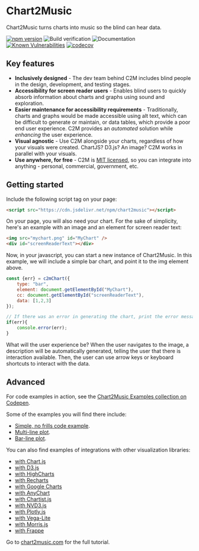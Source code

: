 # Chart2Music

Chart2Music turns charts into music so the blind can hear data.

[![npm version](https://badge.fury.io/js/chart2music.svg)](https://badge.fury.io/js/chart2music)
![Build verification](https://github.com/julianna-langston/chart2music/actions/workflows/ci-build.yml/badge.svg)
![Documentation](https://github.com/julianna-langston/chart2music/actions/workflows/ci-docs-build.yml/badge.svg?event=push)
[![Known Vulnerabilities](https://snyk.io/test/github/julianna-langston/chart2music/badge.svg)](https://snyk.io/test/github/julianna-langston/chart2music)
[![codecov](https://codecov.io/gh/julianna-langston/chart2music/branch/main/graph/badge.svg?token=4T7MV9XKFS)](https://codecov.io/gh/julianna-langston/chart2music)

## Key features

* **Inclusively designed** - The dev team behind C2M includes blind people in the design, development, and testing stages.
* **Accessibility for screen reader users** - Enables blind users to quickly absorb information about charts and graphs using sound and exploration.
* **Easier maintenance for accessibility requirements** - Traditionally, charts and graphs would be made accessible using alt text, which can be difficult to generate or maintain, or data tables, which provide a poor end user experience. C2M provides an *automated* solution while *enhancing* the user experience.
* **Visual agnostic** - Use C2M alongside your charts, regardless of how your visuals were created. ChartJS? D3.js? An image? C2M works in parallel with your visuals.
* **Use anywhere, for free** - C2M is [MIT licensed](https://github.com/julianna-langston/chart2music/blob/main/LICENSE), so you can integrate into anything - personal, commercial, government, etc.


## Getting started

Include the following script tag on your page:

```html
<script src="https://cdn.jsdelivr.net/npm/chart2music"></script>
```

On your page, you will also need your chart. For the sake of simplicity, here's an example with an image and an element for screen reader text:

```html
<img src="mychart.png" id="MyChart" />
<div id="screenReaderText"></div>
```

Now, in your javascript, you can start a new instance of Chart2Music. In this example, we will include a simple bar chart, and point it to the img element above.

```javascript
const {err} = c2mChart({
    type: "bar",
    element: document.getElementById("MyChart"),
    cc: document.getElementById("screenReaderText"),
    data: [1,2,3]
});

// If there was an error in generating the chart, print the error message
if(err){
    console.error(err);
}
```

What will the user experience be? When the user navigates to the image, a description will be automatically generated, telling the user that there is interaction available. Then, the user can use arrow keys or keyboard shortcuts to interact with the data.

## Advanced

For code examples in action, see the [Chart2Music Examples collection on Codepen](https://codepen.io/collection/BNedqm).

Some of the examples you will find there include:
* [Simple, no frills code example](https://codepen.io/chart2music/pen/ExEmqbr).
* [Multi-line plot](https://codepen.io/chart2music/full/gOegZpm).
* [Bar-line plot](https://codepen.io/chart2music/full/QWmdpOJ).

You can also find examples of integrations with other visualization libraries:
* [with Chart.js](https://codepen.io/chart2music/pen/YzaVxPK)
* [with D3.js](https://codepen.io/chart2music/full/gOezOaY)
* [with HighCharts](https://codepen.io/chart2music/full/QWmZrKj)
* [with Recharts](https://codepen.io/chart2music/full/eYrrRam)
* [with Google Charts](https://codepen.io/chart2music/full/abYGoBJ)
* [with AnyChart](https://codepen.io/chart2music/full/abYGoME)
* [with Chartist.js](https://codepen.io/chart2music/full/LYdmPNj)
* [with NVD3.js](https://codepen.io/chart2music/full/jOzxNQW)
* [with Plotly.js](https://codepen.io/chart2music/full/BarrXYr)
* [with Vega-Lite](https://codepen.io/chart2music/pen/jOzpyME)
* [with Morris.js](https://codepen.io/chart2music/full/abYGobm)
* [with Frappe](https://codepen.io/chart2music/full/QWmrWWE)

Go to [chart2music.com](https://www.chart2music.com) for the full tutorial.